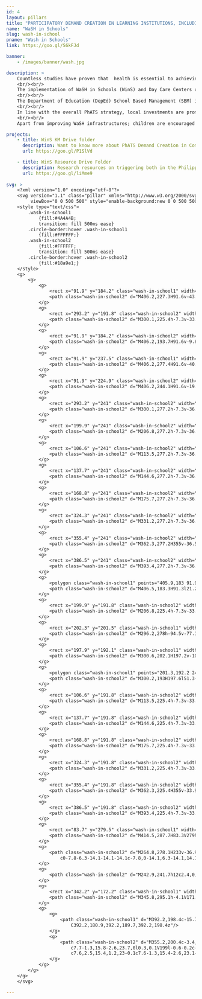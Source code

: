 ```yaml
---
id: 4
layout: pillars
title: "PARTICIPATORY DEMAND CREATION IN LEARNING INSTITUTIONS, INCLUDING DAY CARE CENTERS: WaSH in Schools"
name: "WaSH in Schools"
slug: wash-in-school
pname: "Wash in Schools"
link: https://goo.gl/S6kFJd

banner:
    - /images/banner/wash.jpg

description: >
    Countless studies have proven that  health is essential to achieving increased educational performance. However, the prevalence of WaSH related diseases still affects many school children in the Philippines These diseases are highly preventable through basic Water, Sanitation and Hygiene interventions. In the PhATS approach, Learning Institutions (Schools and Day Care Centers) are used as entry points and avenues to improving the health status of children and adolescents while empowering them to be messengers of change for community interventions. In addition, the approach also includes capacity development for governmental counterparts of DepEd to improve enabling environment.
    <br/><br/>
    The implementation of WaSH in Schools (WinS) and Day Care Centers uses the Three Star Approach to effectively help schools to meet the minimum standard for WaSH in learning institutions.
    <br/><br/>
    The Department of Education (DepEd) School Based Management (SBM) is used as the main mode of implementation for managing and rolling out the program component. In addition, NGO partners are using schools as entry points for their intervention to ensure that children have access to soap and water for handWaSHing; safe water for drinking; gender segregated toilets; and access to functional WaSHing facilities.
    <br/><br/>
    In line with the overall PhATS strategy, local investments are promoted as well as inter-sectoral collaboration and community involvement by including WaSH in School Improvement Plans and Annual Investment Plans. This helps schools prioritize WaSH by providing a pathway for meeting national standards.
    <br/><br/>
    Apart from improving WaSH infrastructures; children are encouraged to take the lead in daily WaSH activities and hygiene promotion aiming at empowering them to become messengers of change to their peers, parents, siblings and entire communities.

projects:
    - title: WinS KM Drive folder
      description: Want to know more about PhATS Demand Creation in Communities? Check out the latest Knowledge Management Pieces!
      url: https://goo.gl/P1SlVd

    - title: WinS Resource Drive Folder
      description: Research resources on triggering both in the Philippines and around the world can be found here.
      url: https://goo.gl/liMme9
      
svg: >
    <?xml version="1.0" encoding="utf-8"?>
    <svg version="1.1" class="pillar" xmlns="http://www.w3.org/2000/svg" xmlns:xlink="http://www.w3.org/1999/xlink" x="0px" y="0px"
    	 viewBox="0 0 500 500" style="enable-background:new 0 0 500 500;" xml:space="preserve">
    <style type="text/css">
    	.wash-in-school1
    	    {fill:#4A4A4B;
    	    transition: fill 500ms ease}
    	.circle-border:hover .wash-in-school1
            {fill:#FFFFFF;}
    	.wash-in-school2
    	    {fill:#FFFFFF;
    	    transition: fill 500ms ease}
        .circle-border:hover .wash-in-school2
            {fill:#18a9e1;}
    </style>
    <g>
    	<g>
    		<g>
    			<rect x="91.9" y="184.2" class="wash-in-school1" width="314" height="42.7"/>
    			<path class="wash-in-school2" d="M406.2,227.3H91.6v-43.4h314.6V227.3z M92.2,226.6h313.3v-42.1H92.2V226.6z"/>
    		</g>
    		<g>
    			<rect x="293.2" y="191.8" class="wash-in-school2" width="6.6" height="33.3"/>
    			<path class="wash-in-school2" d="M300.1,225.4h-7.3v-33.9h7.3V225.4z M293.5,224.7h6v-32.6h-6V224.7z"/>
    		</g>
    		<g>
    			<rect x="91.9" y="184.2" class="wash-in-school2" width="314" height="9.1"/>
    			<path class="wash-in-school2" d="M406.2,193.7H91.6v-9.8h314.6V193.7z M92.2,193h313.3v-8.5H92.2V193z"/>
    		</g>
    		<g>
    			<rect x="91.9" y="237.5" class="wash-in-school1" width="314" height="39.6"/>
    			<path class="wash-in-school2" d="M406.2,277.4H91.6v-40.2h314.6V277.4z M92.2,276.7h313.3v-39H92.2V276.7z"/>
    		</g>
    		<g>
    			<rect x="91.9" y="224.9" class="wash-in-school2" width="314" height="18.8"/>
    			<path class="wash-in-school2" d="M406.2,244.1H91.6v-19.5h314.6V244.1z M92.2,243.4h313.3v-18.2H92.2V243.4z"/>
    		</g>
    		<g>
    			<rect x="293.2" y="241" class="wash-in-school2" width="6.6" height="35.8"/>
    			<path class="wash-in-school2" d="M300.1,277.2h-7.3v-36.5h7.3V277.2z M293.5,276.6h6v-35.2h-6V276.6z"/>
    		</g>
    		<g>
    			<rect x="199.9" y="241" class="wash-in-school2" width="6.6" height="35.8"/>
    			<path class="wash-in-school2" d="M206.8,277.2h-7.3v-36.5h7.3V277.2z M200.2,276.6h6v-35.2h-6V276.6z"/>
    		</g>
    		<g>
    			<rect x="106.6" y="241" class="wash-in-school2" width="6.6" height="35.8"/>
    			<path class="wash-in-school2" d="M113.5,277.2h-7.3v-36.5h7.3V277.2z M106.9,276.6h6v-35.2h-6V276.6z"/>
    		</g>
    		<g>
    			<rect x="137.7" y="241" class="wash-in-school2" width="6.6" height="35.8"/>
    			<path class="wash-in-school2" d="M144.6,277.2h-7.3v-36.5h7.3V277.2z M138,276.6h6v-35.2h-6V276.6z"/>
    		</g>
    		<g>
    			<rect x="168.8" y="241" class="wash-in-school2" width="6.6" height="35.8"/>
    			<path class="wash-in-school2" d="M175.7,277.2h-7.3v-36.5h7.3V277.2z M169.1,276.6h6v-35.2h-6V276.6z"/>
    		</g>
    		<g>
    			<rect x="324.3" y="241" class="wash-in-school2" width="6.6" height="35.8"/>
    			<path class="wash-in-school2" d="M331.2,277.2h-7.3v-36.5h7.3V277.2z M324.6,276.6h6v-35.2h-6V276.6z"/>
    		</g>
    		<g>
    			<rect x="355.4" y="241" class="wash-in-school2" width="6.6" height="35.8"/>
    			<path class="wash-in-school2" d="M362.3,277.2H355v-36.5h7.3V277.2z M355.7,276.6h6v-35.2h-6V276.6z"/>
    		</g>
    		<g>
    			<rect x="386.5" y="241" class="wash-in-school2" width="6.6" height="35.8"/>
    			<path class="wash-in-school2" d="M393.4,277.2h-7.3v-36.5h7.3V277.2z M386.8,276.6h6v-35.2h-6V276.6z"/>
    		</g>
    		<g>
    			<polygon class="wash-in-school1" points="405.9,183 91.9,183 112.7,148 385.1,148 			"/>
    			<path class="wash-in-school2" d="M406.5,183.3H91.3l21.2-35.6h272.7l0.1,0.2L406.5,183.3z M92.5,182.6h312.8l-20.4-34.4H112.9L92.5,182.6z"/>
    		</g>
    		<g>
    			<rect x="199.9" y="191.8" class="wash-in-school2" width="6.6" height="33.3"/>
    			<path class="wash-in-school2" d="M206.8,225.4h-7.3v-33.9h7.3V225.4z M200.2,224.7h6v-32.6h-6V224.7z"/>
    		</g>
    		<g>
    			<rect x="202.3" y="201.5" class="wash-in-school1" width="93.2" height="75.8"/>
    			<path class="wash-in-school2" d="M296.2,278h-94.5v-77.1h94.5V278z M202.9,276.7h91.9v-74.5h-91.9V276.7z"/>
    		</g>
    		<g>
    			<rect x="197.9" y="192.1" class="wash-in-school1" width="102" height="9.4"/>
    			<path class="wash-in-school2" d="M300.6,202.1H197.2v-10.7h103.3V202.1z M198.5,200.8h100.7v-8.1H198.5V200.8z"/>
    		</g>
    		<g>
    			<polygon class="wash-in-school1" points="201.3,192.2 248.9,171.9 296.5,192.2 			"/>
    			<path class="wash-in-school2" d="M300.2,193H197.6l51.3-21.9L300.2,193z M205,191.5h87.8l-43.9-18.7L205,191.5z"/>
    		</g>
    		<g>
    			<rect x="106.6" y="191.8" class="wash-in-school2" width="6.6" height="33.3"/>
    			<path class="wash-in-school2" d="M113.5,225.4h-7.3v-33.9h7.3V225.4z M106.9,224.7h6v-32.6h-6V224.7z"/>
    		</g>
    		<g>
    			<rect x="137.7" y="191.8" class="wash-in-school2" width="6.6" height="33.3"/>
    			<path class="wash-in-school2" d="M144.6,225.4h-7.3v-33.9h7.3V225.4z M138,224.7h6v-32.6h-6V224.7z"/>
    		</g>
    		<g>
    			<rect x="168.8" y="191.8" class="wash-in-school2" width="6.6" height="33.3"/>
    			<path class="wash-in-school2" d="M175.7,225.4h-7.3v-33.9h7.3V225.4z M169.1,224.7h6v-32.6h-6V224.7z"/>
    		</g>
    		<g>
    			<rect x="324.3" y="191.8" class="wash-in-school2" width="6.6" height="33.3"/>
    			<path class="wash-in-school2" d="M331.2,225.4h-7.3v-33.9h7.3V225.4z M324.6,224.7h6v-32.6h-6V224.7z"/>
    		</g>
    		<g>
    			<rect x="355.4" y="191.8" class="wash-in-school2" width="6.6" height="33.3"/>
    			<path class="wash-in-school2" d="M362.3,225.4H355v-33.9h7.3V225.4z M355.7,224.7h6v-32.6h-6V224.7z"/>
    		</g>
    		<g>
    			<rect x="386.5" y="191.8" class="wash-in-school2" width="6.6" height="33.3"/>
    			<path class="wash-in-school2" d="M393.4,225.4h-7.3v-33.9h7.3V225.4z M386.8,224.7h6v-32.6h-6V224.7z"/>
    		</g>
    		<g>
    			<rect x="83.7" y="279.5" class="wash-in-school1" width="330.4" height="7.8"/>
    			<path class="wash-in-school2" d="M414.5,287.7H83.3V279h331.3V287.7z M84.1,286.9h329.5v-6.9H84.1V286.9z"/>
    		</g>
    		<g>
    			<path class="wash-in-school2" d="M264.8,278.1H233v-36.9c0-8.7,7.1-15.9,15.9-15.9s15.9,7.1,15.9,15.9V278.1z M234.8,276.4H263v-35.1
    				c0-7.8-6.3-14.1-14.1-14.1c-7.8,0-14.1,6.3-14.1,14.1V276.4z"/>
    		</g>
    		<g>
    			<path class="wash-in-school2" d="M242.9,241.7h12c2.4,0,4.4,2,4.4,4.4v30.9h-20.7v-30.9C238.5,243.6,240.5,241.7,242.9,241.7z"/>
    		</g>
    		<g>
    			<rect x="342.2" y="172.2" class="wash-in-school1" width="3.2" height="122.4"/>
    			<path class="wash-in-school2" d="M345.8,295.1h-4.1V171.8h4.1V295.1z M342.6,294.2h2.3V172.6h-2.3V294.2z"/>
    		</g>
    		<g>
    			<g>
    				<path class="wash-in-school1" d="M392.2,198.4c-15.7-5.2-31.3,5.2-47,0c0-8.7,0-17.5,0-26.2c15.7,5.2,31.3-5.2,47,0
    					C392.2,180.9,392.2,189.7,392.2,198.4z"/>
    			</g>
    			<g>
    				<path class="wash-in-school2" d="M355.2,200.4c-3.4,0-6.7-0.4-10.1-1.5l-0.3-0.1v-27.1l0.6,0.2c7.7,2.6,15.6,1.3,23.3,0
    					c7.7-1.3,15.8-2.6,23.7,0l0.3,0.1V199l-0.6-0.2c-7.7-2.6-15.6-1.3-23.3,0C364.3,199.6,359.7,200.4,355.2,200.4z M345.7,198.1
    					c7.6,2.5,15.4,1.2,23-0.1c7.6-1.3,15.4-2.6,23.1-0.2v-25.3c-7.6-2.5-15.4-1.2-23,0.1c-7.6,1.3-15.4,2.6-23.1,0.2V198.1z"/>
    			</g>
    		</g>
    	</g>
    </g>
    </svg>

---
```

